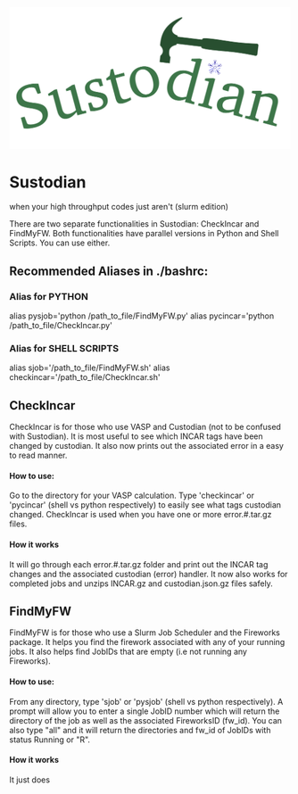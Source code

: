 ![Sustodian](https://github.com/wuz75/sustodian/blob/main/sus.png)

# Sustodian
when your high throughput codes just aren't (slurm edition)

There are two separate functionalities in Sustodian: CheckIncar and FindMyFW. Both functionalities have parallel versions in Python and Shell Scripts. You can use either.

## Recommended Aliases in ./bashrc:

### Alias for PYTHON
alias pysjob='python /path_to_file/FindMyFW.py'
alias pycincar='python /path_to_file/CheckIncar.py'

### Alias for SHELL SCRIPTS
alias sjob='/path_to_file/FindMyFW.sh'
alias checkincar='/path_to_file/CheckIncar.sh'

## CheckIncar
CheckIncar is for those who use VASP and Custodian (not to be confused with Sustodian). It is most useful to see which INCAR tags have been changed by custodian. It also now prints out the associated error in a easy to read manner.

#### How to use:
Go to the directory for your VASP calculation. Type 'checkincar' or 'pycincar' (shell vs python respectively) to easily see what tags custodian changed. CheckIncar is used when you have one or more error.#.tar.gz files.

#### How it works
It will go through each error.#.tar.gz folder and print out the INCAR tag changes and the associated custodian (error) handler. It now also works for completed jobs and unzips INCAR.gz and custodian.json.gz files safely.

## FindMyFW
FindMyFW is for those who use a Slurm Job Scheduler and the Fireworks package. It helps you find the firework associated with any of your running jobs. It also helps find JobIDs that are empty (i.e not running any Fireworks).

#### How to use:
From any directory, type 'sjob' or 'pysjob' (shell vs python respectively). A prompt will allow you to enter a single JobID number which will return the directory of the job as well as the associated FireworksID (fw_id). You can also type "all" and it will return the directories and fw_id of JobIDs with status Running or "R". 

#### How it works
It just does 
